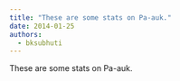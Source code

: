 ```yaml
---
title: "These are some stats on Pa-auk."
date: 2014-01-25
authors: 
  - bksubhuti
---
```


These are some stats on Pa-auk.﻿



